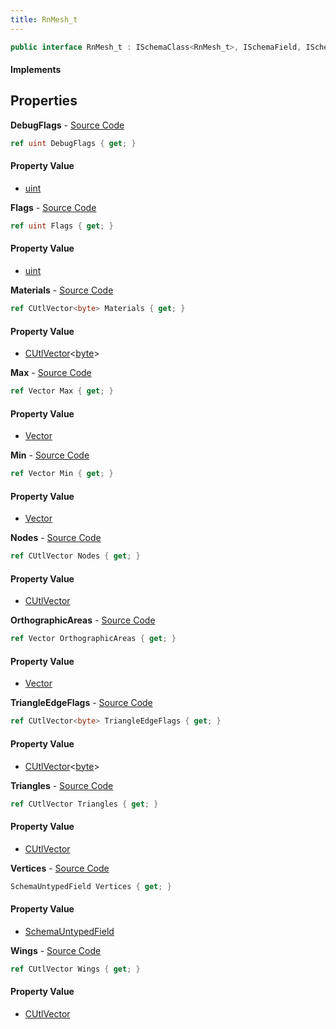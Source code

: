 ```yaml
---
title: RnMesh_t
---
```


```csharp
public interface RnMesh_t : ISchemaClass<RnMesh_t>, ISchemaField, ISchemaClass, INativeHandle
```

#### Implements

## Properties

**DebugFlags** - [Source Code](https://github.com/swiftly-solution/swiftlys2/blob/master/managed/src/SwiftlyS2.Generated/Schemas/Interfaces/RnMesh_t.cs#L40)

```csharp
ref uint DebugFlags { get; }
```

#### Property Value

- [uint](https://learn.microsoft.com/dotnet/api/system.uint32)

**Flags** - [Source Code](https://github.com/swiftly-solution/swiftlys2/blob/master/managed/src/SwiftlyS2.Generated/Schemas/Interfaces/RnMesh_t.cs#L38)

```csharp
ref uint Flags { get; }
```

#### Property Value

- [uint](https://learn.microsoft.com/dotnet/api/system.uint32)

**Materials** - [Source Code](https://github.com/swiftly-solution/swiftlys2/blob/master/managed/src/SwiftlyS2.Generated/Schemas/Interfaces/RnMesh_t.cs#L34)

```csharp
ref CUtlVector<byte> Materials { get; }
```

#### Property Value

- [CUtlVector](/docs/api/shared/natives/cutlvector-1)<[byte](https://learn.microsoft.com/dotnet/api/system.byte)>

**Max** - [Source Code](https://github.com/swiftly-solution/swiftlys2/blob/master/managed/src/SwiftlyS2.Generated/Schemas/Interfaces/RnMesh_t.cs#L18)

```csharp
ref Vector Max { get; }
```

#### Property Value

- [Vector](/docs/api/shared/natives/vector)

**Min** - [Source Code](https://github.com/swiftly-solution/swiftlys2/blob/master/managed/src/SwiftlyS2.Generated/Schemas/Interfaces/RnMesh_t.cs#L16)

```csharp
ref Vector Min { get; }
```

#### Property Value

- [Vector](/docs/api/shared/natives/vector)

**Nodes** - [Source Code](https://github.com/swiftly-solution/swiftlys2/blob/master/managed/src/SwiftlyS2.Generated/Schemas/Interfaces/RnMesh_t.cs#L21)

```csharp
ref CUtlVector Nodes { get; }
```

#### Property Value

- [CUtlVector](/docs/api/shared/natives/cutlvector)

**OrthographicAreas** - [Source Code](https://github.com/swiftly-solution/swiftlys2/blob/master/managed/src/SwiftlyS2.Generated/Schemas/Interfaces/RnMesh_t.cs#L36)

```csharp
ref Vector OrthographicAreas { get; }
```

#### Property Value

- [Vector](/docs/api/shared/natives/vector)

**TriangleEdgeFlags** - [Source Code](https://github.com/swiftly-solution/swiftlys2/blob/master/managed/src/SwiftlyS2.Generated/Schemas/Interfaces/RnMesh_t.cs#L32)

```csharp
ref CUtlVector<byte> TriangleEdgeFlags { get; }
```

#### Property Value

- [CUtlVector](/docs/api/shared/natives/cutlvector-1)<[byte](https://learn.microsoft.com/dotnet/api/system.byte)>

**Triangles** - [Source Code](https://github.com/swiftly-solution/swiftlys2/blob/master/managed/src/SwiftlyS2.Generated/Schemas/Interfaces/RnMesh_t.cs#L27)

```csharp
ref CUtlVector Triangles { get; }
```

#### Property Value

- [CUtlVector](/docs/api/shared/natives/cutlvector)

**Vertices** - [Source Code](https://github.com/swiftly-solution/swiftlys2/blob/master/managed/src/SwiftlyS2.Generated/Schemas/Interfaces/RnMesh_t.cs#L24)

```csharp
SchemaUntypedField Vertices { get; }
```

#### Property Value

- [SchemaUntypedField](/docs/api/shared/schemas/schemauntypedfield)

**Wings** - [Source Code](https://github.com/swiftly-solution/swiftlys2/blob/master/managed/src/SwiftlyS2.Generated/Schemas/Interfaces/RnMesh_t.cs#L30)

```csharp
ref CUtlVector Wings { get; }
```

#### Property Value

- [CUtlVector](/docs/api/shared/natives/cutlvector)

